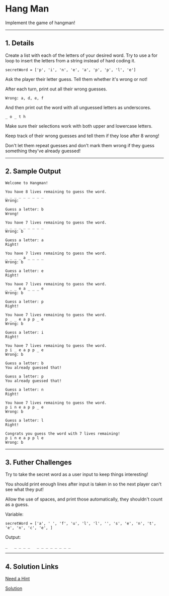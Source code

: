 # Hang Man

Implement the game of hangman!

---

## 1. Details

Create a list with each of the letters of your desired word. Try to use a for loop to insert the letters from a string instead of hard coding it.
```
secretWord = ['p', 'i', 'n', 'e', 'a', 'p', 'p', 'l', 'e']
```

Ask the player their letter guess. Tell them whether it's wrong or not!

After each turn, print out all their wrong guesses.
```
Wrong: a, d, e, f
```
And then print out the word with all unguessed letters as underscores.
```
_ o _ t h
```

Make sure their selections work with both upper and lowercase letters.

Keep track of their wrong guesses and tell them if they lose after 8 wrong!

Don't let them repeat guesses and don't mark them wrong if they guess something they've already guessed!

---

## 2. Sample Output

```
Welcome to Hangman!

You have 8 lives remaining to guess the word.
_ _ _ _ _ _ _ _ _
Wrong:

Guess a letter: b
Wrong!

You have 7 lives remaining to guess the word.
_ _ _ _ _ _ _ _ _
Wrong: b

Guess a letter: a
Right!

You have 7 lives remaining to guess the word.
_ _ _ _ a _ _ _ _
Wrong: b

Guess a letter: e
Right!

You have 7 lives remaining to guess the word.
_ _ _ e a _ _ _ e
Wrong: b

Guess a letter: p
Right!

You have 7 lives remaining to guess the word.
p _ _ e a p p _ e
Wrong: b

Guess a letter: i
Right!

You have 7 lives remaining to guess the word.
p i _ e a p p _ e
Wrong: b

Guess a letter: b
You already guessed that!

Guess a letter: p
You already guessed that!

Guess a letter: n
Right!

You have 7 lives remaining to guess the word.
p i n e a p p _ e
Wrong: b

Guess a letter: l
Right!

Congrats you guess the word with 7 lives remaining!
p i n e a p p l e
Wrong: b
```

---
## 3. Futher Challenges

Try to take the secret word as a user input to keep things interesting!

You should print enough lines after input is taken in so the next player can't see what they put!

Allow the use of spaces, and print those automatically, they shouldn't count as a guess.

Variable:
```
secretWord = ['a', ' ', 'f', 'u', 'l', 'l', '', 's', 'e', 'n', 't', 'e', 'n', 'c', 'e', ]
```
Output:
```
_   _ _ _ _   _ _ _ _ _ _ _ _
```
---

## 4. Solution Links

[Need a Hint](./HINT.md)

[Solution](./solution.py)